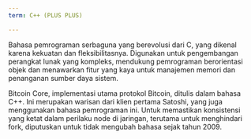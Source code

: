 ```yaml
---
term: C++ (PLUS PLUS)

---
```

Bahasa pemrograman serbaguna yang berevolusi dari C, yang dikenal karena kekuatan dan fleksibilitasnya. Digunakan untuk pengembangan perangkat lunak yang kompleks, mendukung pemrograman berorientasi objek dan menawarkan fitur yang kaya untuk manajemen memori dan penanganan sumber daya sistem.

Bitcoin Core, implementasi utama protokol Bitcoin, ditulis dalam bahasa C++. Ini merupakan warisan dari klien pertama Satoshi, yang juga menggunakan bahasa pemrograman ini. Untuk memastikan konsistensi yang ketat dalam perilaku node di jaringan, terutama untuk menghindari fork, diputuskan untuk tidak mengubah bahasa sejak tahun 2009.